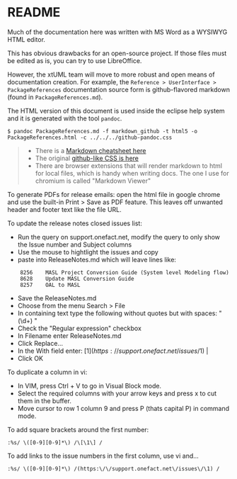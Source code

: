 README
==========

Much of the documentation here was written with MS Word as a WYSIWYG HTML editor.  

This has obvious drawbacks for an open-source project.  If those files must be
edited as is, you can try to use LibreOffice.  

However, the xtUML team will move to more robust and open means of documentation
creation.  For example, the ```Reference > UserInterface > PackageReferences```
documentation source form is github-flavored markdown (found in ```PackageReferences.md```).  

The HTML version of this document is used inside the eclipse help system and it
is generated with the tool ```pandoc```.

```
$ pandoc PackageReferences.md -f markdown_github -t html5 -o PackageReferences.html -c ../../../github-pandoc.css 
```

> * There is a [Markdown cheatsheet here](https://guides.github.com/pdfs/markdown-cheatsheet-online.pdf)
> * The original [github-like CSS is here](https://gist.github.com/dashed/6714393)
> * There are browser extensions that will render markdown to html for local files, which is handy when writing docs.  The one I use for chromium is called "Markdown Viewer"

To generate PDFs for release emails: open the html file in google chrome and use the
built-in Print > Save as PDF feature.  This leaves off unwanted header and footer text like
the file URL.

To update the release notes closed issues list:
- Run the query on support.onefact.net, modify the query to only show the Issue number and Subject columns
- Use the mouse to hightlight the issues and copy
- paste into ReleaseNotes.md which will leave lines like:

```
    8256    MASL Project Conversion Guide (System level Modeling flow)
    8628    Update MASL Conversion Guide
    8257    OAL to MASL
```

- Save the ReleaseNotes.md
- Choose from the menu Search > File
- In containing text type the following without quotes but with spaces: "    (\d+)    "
- Check the "Regular expression" checkbox
- In Filename enter ReleaseNotes.md
- Click Replace...
- In the With field enter: [$1](https://support.onefact.net/issues/$1) | 
- Click OK
 
To duplicate a column in vi:
- In VIM, press Ctrl + V to go in Visual Block mode.
- Select the required columns with your arrow keys and press x to cut them in the buffer.
- Move cursor to row 1 column 9 and press P (thats capital P) in command mode.

To add square brackets around the first number:
```
:%s/ \([0-9][0-9]*\) /\[\1\] /
```

To add links to the issue numbers in the first column, use vi and...
```
:%s/ \([0-9][0-9]*\) /(https:\/\/support.onefact.net\/issues\/\1) /
```

